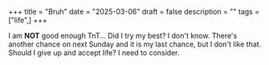 +++
title = "Bruh"
date = "2025-03-06"
draft = false
description = ""
tags = ["life",]
+++

I am **NOT** good enough TnT...
Did I try my best? I don't know.
There's another chance on next Sunday and it is my last chance, but I don't like that. Should I give up and accept life? I need to consider.